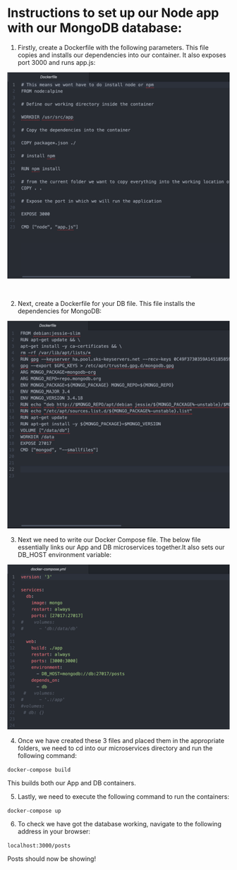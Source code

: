 
# Instructions to set up our Node app with our MongoDB database:



1) Firstly, create a Dockerfile with the following parameters. This file copies and installs our dependencies into our container. It also exposes port 3000 and runs app.js:



![App Dockerfile](https://github.com/mehdishamaa/Docker_Microservices/blob/master/images/App_Dockerfile.png)

&nbsp;&nbsp;&nbsp;&nbsp;&nbsp;&nbsp;




2) Next, create a Dockerfile for your DB file. This file installs the dependencies for MongoDB:





![DB DOckerfile](https://github.com/mehdishamaa/Docker_Microservices/blob/master/images/DB%20Dockerfile.png)



3) Next we need to write our Docker Compose file. The below file essentially links our App and DB microservices together.It also sets our DB_HOST environment variable: 




![Compose File](https://github.com/mehdishamaa/Docker_Microservices/blob/master/images/Docker%20Compose.png)


4) Once we have created these 3 files and placed them in the appropriate folders, we need to cd into our microservices directory and run the following command:

`docker-compose build`

This builds both our App and DB containers.

5) Lastly, we need to execute the following command to run the containers:

`docker-compose up`

6) To check we have got the database working, navigate to the following address in your browser:

`localhost:3000/posts`

Posts should now be showing!
